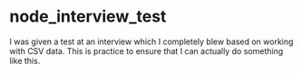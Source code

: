 # node_interview_test
I was given a test at an interview which I completely blew based on working with CSV data. This is practice to ensure that I can actually do something like this. 
